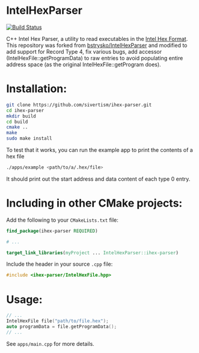 IntelHexParser
==============

[![Build Status](https://travis-ci.com/sivertism/ihex-parser.svg?branch=master)](https://travis-ci.com/sivertism/ihex-parser)

C++ Intel Hex Parser, a utility to read executables in the [Intel Hex Format](https://en.wikipedia.org/wiki/Intel_HEX).
This repository was forked from [bstrysko/IntelHexParser](https://github.com/bstrysko/IntelHexParser) and modified to add support for Record Type 4, fix various bugs, add accessor (IntelHexFile::getProgramData) to raw entries to avoid populating entire address space (as the original IntelHexFile::getProgram does).

Installation:
=============

``` bash
git clone https://github.com/sivertism/ihex-parser.git
cd ihex-parser
mkdir build
cd build
cmake ..
make
sudo make install
```

To test that it works, you can run the example app to print the contents of a hex file

``` bash
./apps/example <path/to/a/.hex/file>
```
It should print out the start address and data content of each type 0 entry.

Including in other CMake projects:
==================================

Add the following to your `CMakeLists.txt` file:

``` cmake
find_package(ihex-parser REQUIRED)

# ...

target_link_libraries(myProject ... IntelHexParser::ihex-parser)
```

Include the header in your source `.cpp` file:

``` c++
#include <ihex-parser/IntelHexFile.hpp>
```

Usage:
======

``` c++
// ...
IntelHexFile file("path/to/file.hex");
auto programData = file.getProgramData();
// ...
```

See `apps/main.cpp` for more details.
